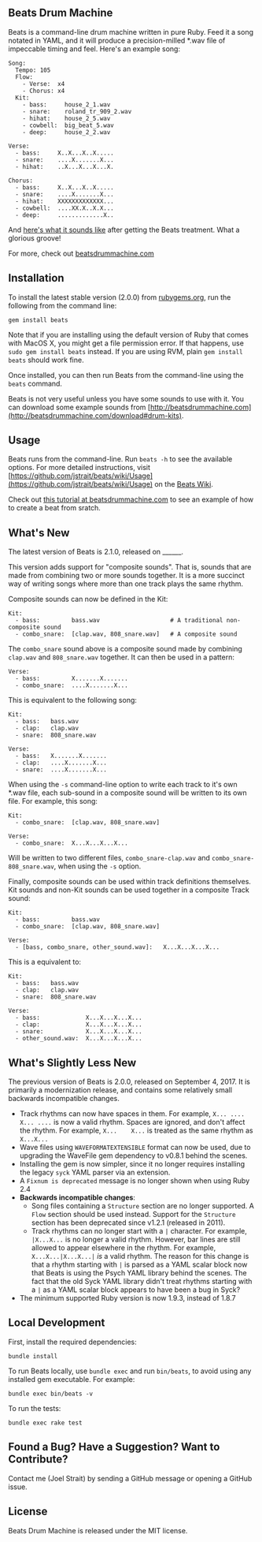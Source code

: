 Beats Drum Machine
------------------

Beats is a command-line drum machine written in pure Ruby. Feed it a song notated in YAML, and it will produce a precision-milled *.wav file of impeccable timing and feel. Here's an example song:

    Song:
      Tempo: 105
      Flow:
        - Verse:  x4
        - Chorus: x4
      Kit:
        - bass:     house_2_1.wav
        - snare:    roland_tr_909_2.wav
        - hihat:    house_2_5.wav
        - cowbell:  big_beat_5.wav
        - deep:     house_2_2.wav

    Verse:
      - bass:     X..X...X..X.....
      - snare:    ....X.......X...
      - hihat:    ..X...X...X...X.

    Chorus:
      - bass:     X..X...X..X.....
      - snare:    ....X.......X...
      - hihat:    XXXXXXXXXXXXX...
      - cowbell:  ....XX.X..X.X...
      - deep:     .............X..

And [here's what it sounds like](http://beatsdrummachine.com/media/beat.mp3) after getting the Beats treatment. What a glorious groove!

For more, check out [beatsdrummachine.com](http://beatsdrummachine.com)


Installation
------------

To install the latest stable version (2.0.0) from [rubygems.org](http://rubygems.org/gems/beats), run the following from the command line:

    gem install beats

Note that if you are installing using the default version of Ruby that comes with MacOS X, you might get a file permission error. If that happens, use `sudo gem install beats` instead. If you are using RVM, plain `gem install beats` should work fine.

Once installed, you can then run Beats from the command-line using the `beats` command.

Beats is not very useful unless you have some sounds to use with it. You can download some example sounds from [http://beatsdrummachine.com](http://beatsdrummachine.com/download#drum-kits).


Usage
-----

Beats runs from the command-line. Run `beats -h` to see the available options. For more detailed instructions, visit [https://github.com/jstrait/beats/wiki/Usage](https://github.com/jstrait/beats/wiki/Usage) on the [Beats Wiki](https://github.com/jstrait/beats/wiki).

Check out [this tutorial at beatsdrummachine.com](http://beatsdrummachine.com/tutorial/) to see an example of how to create a beat from sratch.


What's New
----------

The latest version of Beats is 2.1.0, released on ______.

This version adds support for "composite sounds". That is, sounds that are made from combining two or more sounds together. It is a more succinct way of writing songs where more than one track plays the same rhythm.

Composite sounds can now be defined in the Kit:

    Kit:
      - bass:         bass.wav                    # A traditional non-composite sound
      - combo_snare:  [clap.wav, 808_snare.wav]   # A composite sound

The `combo_snare` sound above is a composite sound made by combining `clap.wav` and `808_snare.wav` together. It can then be used in a pattern:

    Verse:
      - bass:         X.......X.......
      - combo_snare:  ....X.......X...

This is equivalent to the following song:

    Kit:
      - bass:   bass.wav
      - clap:   clap.wav
      - snare:  808_snare.wav

    Verse:
      - bass:   X.......X.......
      - clap:   ....X.......X...
      - snare:  ....X.......X...

When using the `-s` command-line option to write each track to it's own *.wav file, each sub-sound in a composite sound will be written to its own file. For example, this song:

    Kit:
      - combo_snare:  [clap.wav, 808_snare.wav]

    Verse:
      - combo_snare:  X...X...X...X...

Will be written to two different files, `combo_snare-clap.wav` and `combo_snare-808_snare.wav`, when using the `-s` option.

Finally, composite sounds can be used within track definitions themselves. Kit sounds and non-Kit sounds can be used together in a composite Track sound:

    Kit:
      - bass:         bass.wav
      - combo_snare:  [clap.wav, 808_snare.wav]

    Verse:
      - [bass, combo_snare, other_sound.wav]:   X...X...X...X...

This is a equivalent to:

    Kit:
      - bass:   bass.wav
      - clap:   clap.wav
      - snare:  808_snare.wav

    Verse:
      - bass:             X...X...X...X...
      - clap:             X...X...X...X...
      - snare:            X...X...X...X...
      - other_sound.wav:  X...X...X...X...



What's Slightly Less New
------------------------

The previous version of Beats is 2.0.0, released on September 4, 2017. It is primarily a modernization release, and contains some relatively small backwards incompatible changes.

* Track rhythms can now have spaces in them. For example, `X... .... X... ....` is now a valid rhythm. Spaces are ignored, and don't affect the rhythm. For example, `X...    X...` is treated as the same rhythm as `X...X...`
* Wave files using `WAVEFORMATEXTENSIBLE` format can now be used, due to upgrading the WaveFile gem dependency to v0.8.1 behind the scenes.
* Installing the gem is now simpler, since it no longer requires installing the legacy `syck` YAML parser via an extension.
* A `Fixnum is deprecated` message is no longer shown when using Ruby 2.4
* **Backwards incompatible changes**:
  * Song files containing a `Structure` section are no longer supported. A `Flow` section should be used instead. Support for the `Structure` section has been deprecated since v1.2.1 (released in 2011).
  * Track rhythms can no longer start with a `|` character. For example, `|X...X...` is no longer a valid rhythm. However, bar lines are still allowed to appear elsewhere in the rhythm. For example, `X...X...|X...X...|` _is_ a valid rhythm. The reason for this change is that a rhythm starting with `|` is parsed as a YAML scalar block now that Beats is using the Psych YAML library behind the scenes. The fact that the old Syck YAML library didn't treat rhythms starting with a `|` as a YAML scalar block appears to have been a bug in Syck?
* The minimum supported Ruby version is now 1.9.3, instead of 1.8.7


Local Development
-----------------

First, install the required dependencies:

    bundle install

To run Beats locally, use `bundle exec` and run `bin/beats`, to avoid using any installed gem executable. For example:

    bundle exec bin/beats -v

To run the tests:

    bundle exec rake test



Found a Bug? Have a Suggestion? Want to Contribute?
---------------------------------------------------

Contact me (Joel Strait) by sending a GitHub message or opening a GitHub issue.


License
-------
Beats Drum Machine is released under the MIT license.

